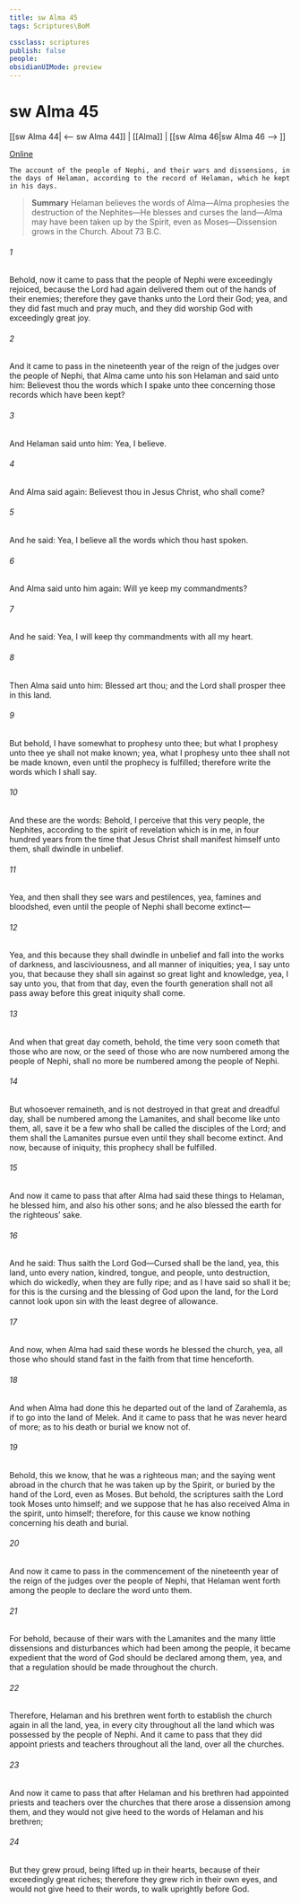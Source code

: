 ```yaml
---
title: sw Alma 45
tags: Scriptures\BoM

cssclass: scriptures
publish: false
people:
obsidianUIMode: preview
---
```


# sw Alma 45
[[sw Alma 44| <-- sw Alma 44]] | [[Alma]] | [[sw Alma 46|sw Alma 46 --> ]]

[Online](https://churchofjesuschrist.org/study/scriptures/bofm/alma/45?lang=eng)

```
The account of the people of Nephi, and their wars and dissensions, in the days of Helaman, according to the record of Helaman, which he kept in his days.
```

> __Summary__
Helaman believes the words of Alma—Alma prophesies the destruction of the Nephites—He blesses and curses the land—Alma may have been taken up by the Spirit, even as Moses—Dissension grows in the Church. About 73 B.C.

###### 1 
Behold, now it came to pass that the people of Nephi were exceedingly rejoiced, because the Lord had again delivered them out of the hands of their enemies; therefore they gave thanks unto the Lord their God; yea, and they did fast much and pray much, and they did worship God with exceedingly great joy.

###### 2 
And it came to pass in the nineteenth year of the reign of the judges over the people of Nephi, that Alma came unto his son Helaman and said unto him: Believest thou the words which I spake unto thee concerning those records which have been kept?

###### 3 
And Helaman said unto him: Yea, I believe.

###### 4 
And Alma said again: Believest thou in Jesus Christ, who shall come?

###### 5 
And he said: Yea, I believe all the words which thou hast spoken.

###### 6 
And Alma said unto him again: Will ye keep my commandments?

###### 7 
And he said: Yea, I will keep thy commandments with all my heart.

###### 8 
Then Alma said unto him: Blessed art thou; and the Lord shall prosper thee in this land.

###### 9 
But behold, I have somewhat to prophesy unto thee; but what I prophesy unto thee ye shall not make known; yea, what I prophesy unto thee shall not be made known, even until the prophecy is fulfilled; therefore write the words which I shall say.

###### 10 
And these are the words: Behold, I perceive that this very people, the Nephites, according to the spirit of revelation which is in me, in four hundred years from the time that Jesus Christ shall manifest himself unto them, shall dwindle in unbelief.

###### 11 
Yea, and then shall they see wars and pestilences, yea, famines and bloodshed, even until the people of Nephi shall become extinct—

###### 12 
Yea, and this because they shall dwindle in unbelief and fall into the works of darkness, and lasciviousness, and all manner of iniquities; yea, I say unto you, that because they shall sin against so great light and knowledge, yea, I say unto you, that from that day, even the fourth generation shall not all pass away before this great iniquity shall come.

###### 13 
And when that great day cometh, behold, the time very soon cometh that those who are now, or the seed of those who are now numbered among the people of Nephi, shall no more be numbered among the people of Nephi.

###### 14 
But whosoever remaineth, and is not destroyed in that great and dreadful day, shall be numbered among the Lamanites, and shall become like unto them, all, save it be a few who shall be called the disciples of the Lord; and them shall the Lamanites pursue even until they shall become extinct. And now, because of iniquity, this prophecy shall be fulfilled.

###### 15 
And now it came to pass that after Alma had said these things to Helaman, he blessed him, and also his other sons; and he also blessed the earth for the righteous’ sake.

###### 16 
And he said: Thus saith the Lord God—Cursed shall be the land, yea, this land, unto every nation, kindred, tongue, and people, unto destruction, which do wickedly, when they are fully ripe; and as I have said so shall it be; for this is the cursing and the blessing of God upon the land, for the Lord cannot look upon sin with the least degree of allowance.

###### 17 
And now, when Alma had said these words he blessed the church, yea, all those who should stand fast in the faith from that time henceforth.

###### 18 
And when Alma had done this he departed out of the land of Zarahemla, as if to go into the land of Melek. And it came to pass that he was never heard of more; as to his death or burial we know not of.

###### 19 
Behold, this we know, that he was a righteous man; and the saying went abroad in the church that he was taken up by the Spirit, or buried by the hand of the Lord, even as Moses. But behold, the scriptures saith the Lord took Moses unto himself; and we suppose that he has also received Alma in the spirit, unto himself; therefore, for this cause we know nothing concerning his death and burial.

###### 20 
And now it came to pass in the commencement of the nineteenth year of the reign of the judges over the people of Nephi, that Helaman went forth among the people to declare the word unto them.

###### 21 
For behold, because of their wars with the Lamanites and the many little dissensions and disturbances which had been among the people, it became expedient that the word of God should be declared among them, yea, and that a regulation should be made throughout the church.

###### 22 
Therefore, Helaman and his brethren went forth to establish the church again in all the land, yea, in every city throughout all the land which was possessed by the people of Nephi. And it came to pass that they did appoint priests and teachers throughout all the land, over all the churches.

###### 23 
And now it came to pass that after Helaman and his brethren had appointed priests and teachers over the churches that there arose a dissension among them, and they would not give heed to the words of Helaman and his brethren;

###### 24 
But they grew proud, being lifted up in their hearts, because of their exceedingly great riches; therefore they grew rich in their own eyes, and would not give heed to their words, to walk uprightly before God.

